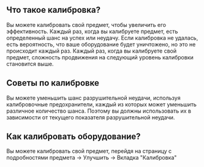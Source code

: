 ## Что такое калибровка?

Вы можете калибровать свой предмет, чтобы увеличить его эффективность.
Каждый раз, когда вы калибруете предмет, есть определенный шанс на успех или неудачу. Если калибровка не удалась, есть вероятность, что ваше оборудование будет уничтожено, но это не происходит каждый раз. Каждый раз, когда вы калибруете свой предмет, сложность продвижения на следующий уровень калибровки становится выше.

## Советы по калибровке

Вы можете уменьшить шанс разрушительной неудачи, используя калибровочные предохранители, каждый из которых может уменьшить различное количество шанса. Поэтому вы должны использовать их в зависимости от текущего показателя разрушительной неудачи.

## Как калибровать оборудование?

Вы можете калибровать свой предмет, перейдя на страницу с подробностями предмета -> Улучшить -> Вкладка "Калибровка"
